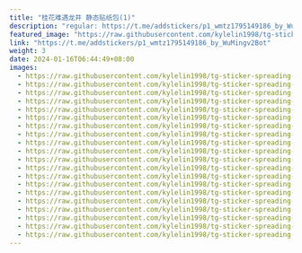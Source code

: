 ```yaml
---
title: "桂花难遇龙井 静态贴纸包(1)"
description: "regular: https://t.me/addstickers/p1_wmtz1795149186_by_WuMingv2Bot"
featured_image: "https://raw.githubusercontent.com/kylelin1998/tg-sticker-spreading-worldwide-images/main/img/e15a408f-0607-4f8b-8560-d9abbfce9eef.jpg"
link: "https://t.me/addstickers/p1_wmtz1795149186_by_WuMingv2Bot"
weight: 3
date: 2024-01-16T06:44:49+08:00
images:
  - https://raw.githubusercontent.com/kylelin1998/tg-sticker-spreading-worldwide-images/main/img/e15a408f-0607-4f8b-8560-d9abbfce9eef.jpg
  - https://raw.githubusercontent.com/kylelin1998/tg-sticker-spreading-worldwide-images/main/img/e85ddb9a-f1e3-487a-a0f6-d8471445c79a.jpg
  - https://raw.githubusercontent.com/kylelin1998/tg-sticker-spreading-worldwide-images/main/img/c1bf8127-95ed-4042-aacc-37cb840420a0.jpg
  - https://raw.githubusercontent.com/kylelin1998/tg-sticker-spreading-worldwide-images/main/img/b92c85dd-e649-4821-8969-85e2dbf1659f.jpg
  - https://raw.githubusercontent.com/kylelin1998/tg-sticker-spreading-worldwide-images/main/img/afcd10a5-57a6-45dd-8d04-35a8d511542e.jpg
  - https://raw.githubusercontent.com/kylelin1998/tg-sticker-spreading-worldwide-images/main/img/b3fa1a3f-1a52-4903-b319-fdc06876c085.jpg
  - https://raw.githubusercontent.com/kylelin1998/tg-sticker-spreading-worldwide-images/main/img/a268f13f-8b22-413b-bffd-8738666b4d0d.jpg
  - https://raw.githubusercontent.com/kylelin1998/tg-sticker-spreading-worldwide-images/main/img/e7c470b6-1a67-405c-94b6-f04a313499ed.jpg
  - https://raw.githubusercontent.com/kylelin1998/tg-sticker-spreading-worldwide-images/main/img/125a5823-0c91-41b1-a15e-1095eeeba03f.jpg
  - https://raw.githubusercontent.com/kylelin1998/tg-sticker-spreading-worldwide-images/main/img/5c329e0a-0646-41d3-9796-b4f1a4977af1.jpg
  - https://raw.githubusercontent.com/kylelin1998/tg-sticker-spreading-worldwide-images/main/img/87391e5e-7c6b-405d-9bf3-71d38c4899a4.jpg
  - https://raw.githubusercontent.com/kylelin1998/tg-sticker-spreading-worldwide-images/main/img/f66abb94-682b-4256-9a39-8e2dae33100e.jpg
  - https://raw.githubusercontent.com/kylelin1998/tg-sticker-spreading-worldwide-images/main/img/d63545d4-538c-4010-b4d4-a370cb1f92f0.jpg
  - https://raw.githubusercontent.com/kylelin1998/tg-sticker-spreading-worldwide-images/main/img/a4c3111f-ee23-4ddb-8384-eacc2b34d15d.jpg
  - https://raw.githubusercontent.com/kylelin1998/tg-sticker-spreading-worldwide-images/main/img/0fa9bc80-dd66-43b2-9b7f-386dcb638a1a.jpg
  - https://raw.githubusercontent.com/kylelin1998/tg-sticker-spreading-worldwide-images/main/img/2d146887-de41-41fa-b09b-4c9a0c29f1c3.jpg
  - https://raw.githubusercontent.com/kylelin1998/tg-sticker-spreading-worldwide-images/main/img/238a241a-3ce2-4f10-9c3d-1db8150e4e63.jpg
  - https://raw.githubusercontent.com/kylelin1998/tg-sticker-spreading-worldwide-images/main/img/434c4c6e-7a97-43f8-9dae-3e67a4b4cec8.jpg
  - https://raw.githubusercontent.com/kylelin1998/tg-sticker-spreading-worldwide-images/main/img/0a5a244a-d424-4b51-9d14-6bcdefc1dffc.jpg
  - https://raw.githubusercontent.com/kylelin1998/tg-sticker-spreading-worldwide-images/main/img/83413663-8939-4b99-bfc4-8298a4f39cef.jpg
---
```

